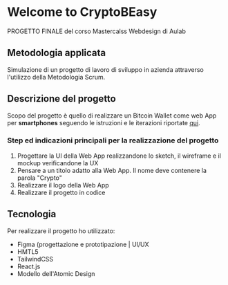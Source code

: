 # Welcome to CryptoBEasy

PROGETTO FINALE del corso Mastercalss Webdesign di Aulab

## Metodologia applicata

Simulazione di un progetto di lavoro di sviluppo in azienda attraverso l'utilizzo della Metodologia Scrum. 

## Descrizione del progetto

Scopo del progetto è quello di realizzare un Bitcoin Wallet come web App per **smartphones** seguendo le istruzioni e le iterazioni riportate [qui](https://github.com/noemisonlieti/CryptoBEasy/blob/783adf36d2ccbe2f6b97f4a75cac7f6575940944/instructions/Progetto_Finale.pdf).

### Step ed indicazioni principali per la realizzazione del progetto
1. Progettare la UI della Web App realizzandone lo sketch, il wireframe e il mockup verificandone la UX
2. Pensare a un titolo adatto alla Web App. Il nome deve contenere la parola "Crypto"
3. Realizzare il logo della Web App
4. Realizzare il progetto in codice

## Tecnologia

Per realizzare il progetto ho utilizzato: 
* Figma (progettazione e prototipazione | UI/UX
* HMTL5
* TailwindCSS
* React.js
* Modello dell'Atomic Design 

